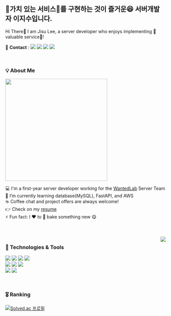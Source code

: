 ## 🌟가치 있는 서비스🌟를 구현하는 것이 즐거운😆 서버개발자 이지수입니다.</h2> 
Hi There👋 I am Jisu Lee, a server developer who enjoys implementing 🌟valuable service🌟!
<br/>

🤙 **Contact** : 
<a href="https://velog.io/@suen0904"><img src="https://img.shields.io/badge/-Velog-%2320C997?logo=velog&logoColor=white"/></a> 
<a href="https://suen0904.tistory.com/"><img src="https://img.shields.io/badge/-tistory-%23FA5858?logo=tistory&logoColor=white"/></a> 
<img src="https://img.shields.io/badge/-jisulee.904@gmail.com-%23EA4335?logo=gmail&logoColor=white"/>
<a href="https://www.notion.so/80403c3c847c4940a613df09db0052ec?pvs=4"><img src="https://img.shields.io/badge/-Resume-black?logo=notion&logoColor=white"/></a>

<br/>


<div>
 
 <h3>💡 About Me</h3>

 <img width="320" src="https://github.com/damda0904/damda0904/assets/67117391/c4d4c624-5de8-4c1f-9f8a-995c265772f7"/>
  
 💻 I'm a first-year server developer working for the [WantedLab](https://www.wanted.co.kr/jobsfeed) Server Team <br/>
 🌱 I’m currently learning database(MySQL), FastAPI, and AWS<br/>
☕ Coffee chat and project offers are always welcome!<br/>
 👉 Check on my [resume](https://www.notion.so/80403c3c847c4940a613df09db0052ec?pvs=4)<br/>
 ⚡ Fun fact: I ❤️ to 🥖 bake something new 😋

</div>

<br/>
<br/>


<img align="right" src="https://github-readme-stats.vercel.app/api/top-langs/?username=damda0904&layout=donut"/>


<div>
  <h3>🔧 Technologies & Tools</h3>

  <img src="https://img.shields.io/badge/-AWS-%23232F3E?style=for-the-badge&logo=amazonaws&logoColor=white"/> <img src="https://img.shields.io/badge/-Redis-%23DC382D?style=for-the-badge&logo=redis&logoColor=white"/> <img src="https://img.shields.io/badge/-MongoDB-%2347A248?style=for-the-badge&logo=mongodb&logoColor=white"/> <img src="https://img.shields.io/badge/-Docker-%232496ED?style=for-the-badge&logo=docker&logoColor=white"/> <br/>
  <img src="https://img.shields.io/badge/-FastAPI-%23009688?style=for-the-badge&logo=fastapi&logoColor=white"/> <img src="https://img.shields.io/badge/-String_Boot-%236DB33F?style=for-the-badge&logo=springboot&logoColor=white"/>  <img src="https://img.shields.io/badge/-MySQL-%234479A1?style=for-the-badge&logo=mysql&logoColor=white"/> <br/>
  <img src="https://img.shields.io/badge/-Python-%233776AB?style=for-the-badge&logo=python&logoColor=white"/> <img src="https://img.shields.io/badge/-java-%23FC4C02?style=for-the-badge&logo=java&logoColor=white"/> 
</div>

<br/>

### 🎖 Ranking
[![Solved.ac
프로필](http://mazassumnida.wtf/api/v2/generate_badge?boj=suen0904)](https://solved.ac/suen0904)
 
